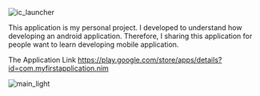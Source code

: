 ![ic_launcher](https://user-images.githubusercontent.com/76751544/183674654-9b84cb02-0993-4a77-9bce-3b11835634f1.png)

This application is my personal project. I developed to understand how developing an android application. Therefore,
I sharing this application for people want to learn developing mobile application.

The Application Link
https://play.google.com/store/apps/details?id=com.myfirstapplication.nim

![main_light](https://user-images.githubusercontent.com/76751544/183690893-d0d3a93b-42b2-491e-a27b-cbc6ed5f9fa5.png)

